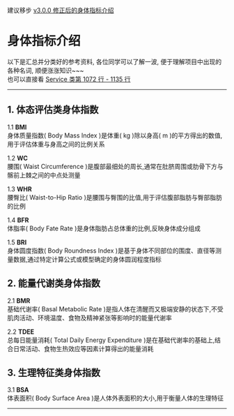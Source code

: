 建议移步 [v3.0.0 修正后的身体指标介绍](https://github.com/existed-name/Java-Health-Calculator/blob/main/HealthCalculatorV3.0.0/body-metric-introduction.md)  

# 身体指标介绍  
以下是汇总并分类好的参考资料, 各位同学可以了解一波, 便于理解项目中出现的各种名词, 顺便涨涨知识~~~    
也可以直接看
[ Service 类第 1072 行 - 1135 行 ](https://github.com/existed-name/Java-Health-Calculator/blob/main/HealthCalculatorV2.0.0/src/com/github/existedname/healthcalculatorv2/service/Service.java#L1072-L1135)

***

## 1. 体态评估类身体指数
1.1 **BMI**    
   身体质量指数( Body Mass Index )是体重( kg )除以身高( m )的平方得出的数值,用于评估体重与身高之间的比例关系

1.2 **WC**    
   腰围( Waist Circumference )是腹部最细处的周长,通常在肚脐周围或肋骨下方与髂前上棘之间的中点处测量
   
1.3 **WHR**    
   腰臀比( Waist-to-Hip Ratio )是腰围与臀围的比值,用于评估腹部脂肪与臀部脂肪的比例

1.4 **BFR**    
   体脂率( Body Fate Rate )是身体脂肪占总体重的比例,反映身体成分组成

1.5 **BRI**    
   身体圆度指数( Body Roundness Index )是基于身体不同部位的围度、直径等测量数据,通过特定计算公式或模型确定的身体圆润程度指标

## 2. 能量代谢类身体指数
2.1 **BMR**    
   基础代谢率( Basal Metabolic Rate )是指人体在清醒而又极端安静的状态下,不受肌肉活动、环境温度、食物及精神紧张等影响时的能量代谢率

2.2 **TDEE**    
   总每日能量消耗( Total Daily Energy Expenditure )是在基础代谢率的基础上,结合日常活动、食物生热效应等因素计算得出的能量消耗

## 3. 生理特征类身体指数
3.1 **BSA**    
   体表面积( Body Surface Area )是人体外表面积的大小,用于衡量人体的生理特征

***

   
